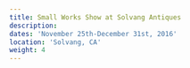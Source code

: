 ```yaml
---
title: Small Works Show at Solvang Antiques
description:
dates: 'November 25th-December 31st, 2016'
location: 'Solvang, CA'
weight: 4
---
```



